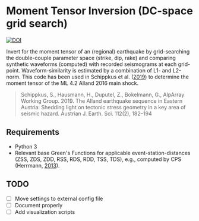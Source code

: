 # Moment Tensor Inversion (DC-space grid search)

[![DOI](https://zenodo.org/badge/268167708.svg)](https://zenodo.org/badge/latestdoi/268167708)

Invert for the moment tensor of an (regional) earthquake by grid-searching the double-couple parameter space (strike, dip, rake) and comparing synthetic waveforms (computed) with recorded seismograms at each grid-point. Waveform-similarity is estimated by a combination of L1- and L2-norm. This code has been used in Schippkus et al. ([2019](http://doi.org/10.17738/ajes.2019.0010)) to determine the moment tensor of the ML 4.2 Alland 2016 main shock.

> Schippkus, S., Hausmann, H., Duputel, Z., Bokelmann, G., AlpArray Working Group. 2019. The Alland earthquake sequence in Eastern Austria: Shedding light on tectonic stress geometry in a key area of seismic hazard. Austrian J. Earth. Sci. 112(2), 182–194

## Requirements

- Python 3
- Relevant base Green's Functions for applicable event-station-distances (ZSS, ZDS, ZDD, RSS, RDS, RDD, TSS, TDS), e.g., computed by CPS (Herrmann, [2013](http://www.eas.slu.edu/eqc/eqccps.html)).

## TODO

- [ ] Move settings to external config file
- [ ] Document properly
- [ ] Add visualization scripts

